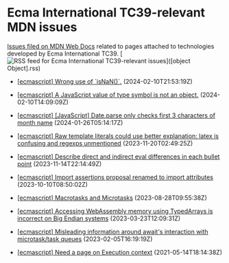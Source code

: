 # Ecma International TC39-relevant MDN issues

[Issues filed on MDN Web Docs](https://github.com/mdn/content/issues) related to pages attached to technologies developed by Ecma International TC39. [![RSS feed for Ecma International TC39-relevant issues](https://www.w3.org/QA/2007/04/feed_icon)]([object Object].rss)

* [\[ecmascript\] Wrong use of \`isNaN()\`.](https://github.com/mdn/content/issues/32210) (2024-02-10T21:53:19Z)
  
* [\[ecmascript\] A JavaScript value of type symbol is not an object.](https://github.com/mdn/content/issues/32207) (2024-02-10T14:09:09Z)
  
* [\[ecmascript\] \[JavaScript\] Date.parse only checks first 3 characters of month name](https://github.com/mdn/content/issues/31930) (2024-01-26T05:14:17Z)
  
* [\[ecmascript\] Raw template literals could use better explanation: latex is confusing and regexps unmentioned](https://github.com/mdn/content/issues/30389) (2023-11-20T02:49:25Z)
  
* [\[ecmascript\] Describe direct and indirect eval differences in each bullet point](https://github.com/mdn/content/issues/30281) (2023-11-14T22:14:49Z)
  
* [\[ecmascript\] Import assertions proposal renamed to import attributes](https://github.com/mdn/content/issues/29572) (2023-10-10T08:50:02Z)
  
* [\[ecmascript\] Macrotasks and Microtasks](https://github.com/mdn/content/issues/28795) (2023-08-28T09:55:38Z)
  
* [\[ecmascript\] Accessing WebAssembly memory using TypedArrays is incorrect on Big Endian systems](https://github.com/mdn/content/issues/25569) (2023-03-23T12:09:31Z)
  
* [\[ecmascript\] Misleading information around await's interaction with microtask/task queues](https://github.com/mdn/content/issues/24177) (2023-02-05T16:19:19Z)
  
* [\[ecmascript\] Need a page on Execution context](https://github.com/mdn/content/issues/5006) (2021-05-14T18:14:38Z)
  
